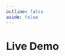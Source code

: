 ```yaml
---
outline: false
aside: false
---
```


<script setup>
const defaultGraph=`{"nodes":[{"id":"4b11c9e4-44c4-4214-a3f6-8c371bf63408","name":"IServiceProvider","lifetime":0},{"id":"eaa53f18-7672-47c8-99e3-08ccf7416541","name":"App","lifetime":0},{"id":"511e40a2-b99c-47cc-aa31-19856b3e25de","name":"Logger","lifetime":2,"notFound":true},{"id":"5d415531-e0e0-415f-89c8-26afb92353f1","name":"DatabaseConnection","lifetime":0},{"id":"d0e0072f-3763-45be-af46-d90bed784856","name":"GQLServer","lifetime":0},{"id":"585891bd-cbc7-4237-b868-580649217529","name":"Database","lifetime":2},{"id":"264bef9d-bfe4-4dec-be8a-7f2d0ac7173f","name":"SessionStore","lifetime":2},{"id":"d47e4b35-d9fb-4be1-b181-e8af69a4ac00","name":"DBUsers","lifetime":2},{"id":"12b210d3-a7f9-4b5f-ad92-dc9bc369caed","name":"DBArticles","lifetime":2},{"id":"ddcdd61d-f8f2-47ca-ac63-c54bd38c7ff8","name":"DBComments","lifetime":2},{"id":"f7962c88-9b57-4f17-88fa-5c545271cfa6","name":"Request","lifetime":1},{"id":"29f281b9-1b97-4d45-9861-1bcc52826df6","name":"Profile","lifetime":1},{"id":"b1e2df08-660a-4a2d-a932-e69336554cc3","name":"Session","lifetime":1}],"links":[{"source":"eaa53f18-7672-47c8-99e3-08ccf7416541","target":"511e40a2-b99c-47cc-aa31-19856b3e25de","name":"App -> Logger","optional":true},{"source":"eaa53f18-7672-47c8-99e3-08ccf7416541","target":"5d415531-e0e0-415f-89c8-26afb92353f1","name":"App -> DatabaseConnection"},{"source":"eaa53f18-7672-47c8-99e3-08ccf7416541","target":"d0e0072f-3763-45be-af46-d90bed784856","name":"App -> GQLServer"},{"source":"585891bd-cbc7-4237-b868-580649217529","target":"5d415531-e0e0-415f-89c8-26afb92353f1","name":"Database -> DatabaseConnection"},{"source":"264bef9d-bfe4-4dec-be8a-7f2d0ac7173f","target":"585891bd-cbc7-4237-b868-580649217529","name":"SessionStore -> Database"},{"source":"d47e4b35-d9fb-4be1-b181-e8af69a4ac00","target":"585891bd-cbc7-4237-b868-580649217529","name":"DBUsers -> Database"},{"source":"12b210d3-a7f9-4b5f-ad92-dc9bc369caed","target":"585891bd-cbc7-4237-b868-580649217529","name":"DBArticles -> Database"},{"source":"ddcdd61d-f8f2-47ca-ac63-c54bd38c7ff8","target":"585891bd-cbc7-4237-b868-580649217529","name":"DBComments -> Database"},{"source":"29f281b9-1b97-4d45-9861-1bcc52826df6","target":"f7962c88-9b57-4f17-88fa-5c545271cfa6","name":"Profile -> Request","optional":true},{"source":"29f281b9-1b97-4d45-9861-1bcc52826df6","target":"d47e4b35-d9fb-4be1-b181-e8af69a4ac00","name":"Profile -> DBUsers"},{"source":"b1e2df08-660a-4a2d-a932-e69336554cc3","target":"f7962c88-9b57-4f17-88fa-5c545271cfa6","name":"Session -> Request"},{"source":"b1e2df08-660a-4a2d-a932-e69336554cc3","target":"264bef9d-bfe4-4dec-be8a-7f2d0ac7173f","name":"Session -> SessionStore"}]}`
</script>

# Live Demo

<DependenciesGraph
    width="100%"
    height="512"
    :defaultGraph="defaultGraph"
    displayImport
  />
